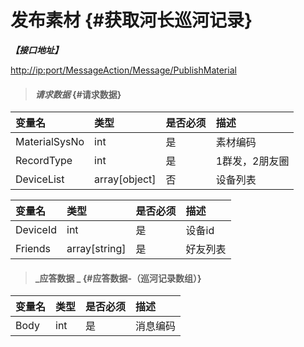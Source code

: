 # 发布素材 {#获取河长巡河记录}

_**【接口地址】**_

[http://ip:port/MessageAction/Message/PublishMaterial](http://ip:port/MessageAction/Message/EditMaterial)

> #### _请求数据_ {#请求数据}

| 变量名 | 类型 | 是否必须 | 描述 |
| :--- | :--- | :--- | :--- |
| MaterialSysNo | int | 是 | 素材编码 |
| RecordType | int | 是 | 1群发，2朋友圈 |
| DeviceList | array\[object\] | 否 | 设备列表 |

| 变量名 | 类型 | 是否必须 | 描述 |
| :--- | :--- | :--- | :--- |
| DeviceId | int | 是 | 设备id |
| Friends | array[string] | 是 | 好友列表 |


> #### _应答数据 _ {#应答数据-（巡河记录数组）}

| 变量名 | 类型 | 是否必须 | 描述 |
| :--- | :--- | :--- | :--- |
| Body | int | 是 | 消息编码 |




